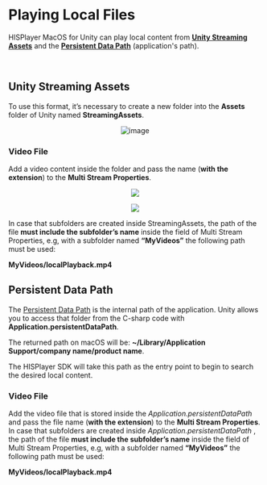 # Playing Local Files

HISPlayer MacOS for Unity can play local content from [**Unity Streaming Assets**](./local-files.md#Unity-Streaming-Assets) and the [**Persistent Data Path**](./local-files.md#Persistent-Data-Path) (application's path). 

<br>

## Unity Streaming Assets
To use this format, it’s necessary to create a new folder into the **Assets** folder of Unity named **StreamingAssets**.

<p align="center">
<img alt="image" src="https://github.com/HISPlayer/UnityMacOS-SDK/assets/32887298/442ab52e-ccbd-4044-b9b6-08e981ce42a0">
</p>

### Video File

Add a video content inside the folder and pass the name (**with the extension**) to the **Multi Stream Properties**.
&nbsp;

<p align="center">
<img src="https://github.com/HISPlayer/UnityMacOS-SDK/assets/32887298/e2ee47be-b12a-4c71-879c-a3fef85c3328">
</p>

<p align="center">
<img src="https://github.com/HISPlayer/UnityMacOS-SDK/assets/32887298/ba3eccda-c816-4eb0-9597-dc0c2ccd4cf6">
</p>

In case that subfolders are created inside StreamingAssets, the path of the file **must include the subfolder’s name** inside the field
of Multi Stream Properties, e.g, with a subfolder named **“MyVideos”** the following path must be used: 

**MyVideos/localPlayback.mp4** 
&nbsp;

## Persistent Data Path
The [Persistent Data Path](https://docs.unity3d.com/ScriptReference/Application-persistentDataPath.html) is the internal path of the application.
Unity allows you to access that folder from the C-sharp code with **Application.persistentDataPath**.

The returned path on macOS will be: **~/Library/Application Support/company name/product name**.

The HISPlayer SDK will take this path as the entry point to begin to search the desired local content.

### Video File

Add the video file that is stored inside the *Application.persistentDataPath* and pass the file name (**with the extension**) to the **Multi Stream Properties**.
In case that subfolders are created inside *Application.persistentDataPath* , the path of the file **must include the subfolder’s name** inside the field
of Multi Stream Properties, e.g, with a subfolder named **“MyVideos”** the following path must be used: 

**MyVideos/localPlayback.mp4** 
&nbsp;
